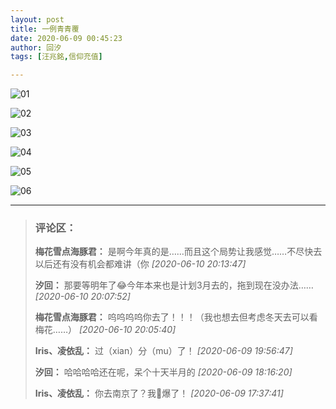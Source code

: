 ```yaml
---
layout: post
title: 一例青青覆
date: 2020-06-09 00:45:23
author: 回汐
tags: [汪兆銘,信仰充值]

---
```




![01](https://i.imgur.com/WX0UH2W.jpg)

![02](https://i.imgur.com/U14EYur.jpg)

![03](https://i.imgur.com/aNFAr7E.jpg)

![04](https://i.imgur.com/ncfC9EQ.jpg)

![05](https://i.imgur.com/0HNwZST.jpg)

![06](https://i.imgur.com/EMoNHVM.jpg)



---
> ### 评论区：
>**梅花雪点海豚君：** 是啊今年真的是……而且这个局势让我感觉……不尽快去以后还有没有机会都难讲（你  *[2020-06-10 20:13:47]*
>
>**汐回：** 那要等明年了😂今年本来也是计划3月去的，拖到现在没办法……  *[2020-06-10 20:07:52]*
>
>**梅花雪点海豚君：** 呜呜呜呜你去了！！！（我也想去但考虑冬天去可以看梅花……）  *[2020-06-10 20:05:40]*
>
>**Iris、凌依乱：** 过（xian）分（mu）了！  *[2020-06-09 19:56:47]*
>
>**汐回：** 哈哈哈哈还在呢，呆个十天半月的  *[2020-06-09 18:16:20]*
>
>**Iris、凌依乱：** 你去南京了？我🍋爆了！  *[2020-06-09 17:37:41]*
>
>
